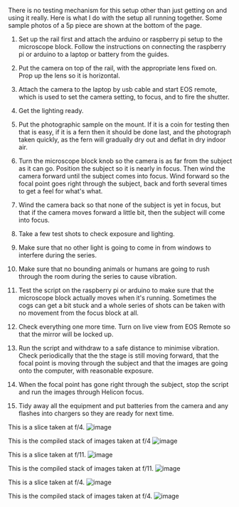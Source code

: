 There is no testing mechanism for this setup other than just getting on and using it really. Here is what I do with the setup all running together. Some sample photos of a 5p piece are shown at the bottom of the page. 

1) Set up the rail first and attach the arduino or raspberry pi setup to the microscope block. Follow the instructions on connecting the raspberry pi or arduino to a laptop or battery from the guides. 

2) Put the camera on top of the rail, with the appropriate lens fixed on. Prop up the lens so it is horizontal. 

3) Attach the camera to the laptop by usb cable and start EOS remote, which is used to set the camera setting, to focus, and to fire the shutter. 

4) Get the lighting ready.

5) Put the photographic sample on the mount. If it is a coin for testing then that is easy, if it is a fern then it should be done last, and the photograph taken quickly, as the fern will gradually dry out and deflat in dry indoor air. 

6) Turn the microscope block knob so the camera is as far from the subject as it can go. Position the subject so it is nearly in focus. Then wind the camera forward until the subject comes into focus. Wind forward so the focal point goes right through the subject, back and forth several times to get a feel for what's what. 

7) Wind the camera back so that none of the subject is yet in focus, but that if the camera moves forward a little bit, then the subject will come into focus. 

8) Take a few test shots to check exposure and lighting. 

9) Make sure that no other light is going to come in from windows to interfere during the series. 

10) Make sure that no bounding animals or humans are going to rush through the room during the series to cause vibration. 

11) Test the script on the raspberry pi or arduino to make sure that the microscope block actually moves when it's running. Sometimes the cogs can get a bit stuck and a whole series of shots can be taken with no movement from the focus block at all. 

12) Check everything one more time. Turn on live view from EOS Remote so that the mirror will be locked up. 

13) Run the script and withdraw to a safe distance to minimise vibration. Check periodically that the the stage is still moving forward, that the focal point is moving through the subject and that the images are going onto the computer, with reasonable exposure. 

14) When the focal point has gone right through the subject, stop the script and run the images through Helicon focus. 

15) Tidy away all the equipment and put batteries from the camera and any flashes into chargers so they are ready for next time. 


This is a slice taken at f/4.
<img src="images/IMG_0858.JPG" alt="image"/>

This is the compiled stack of images taken at f/4
<img src="images/stack1.jpg" alt="image"/>

This is a slice taken at f/11.
<img src="images/IMG_0139.JPG" alt="image"/>

This is the compiled stack of images taken at f/11.
<img src="images/stack2.jpg" alt="image"/>

This is a slice taken at f/4.
<img src="images/IMG_0533.JPG" alt="image"/>

This is the compiled stack of images taken at f/4.
<img src="images/numberstack.jpg" alt="image"/>
